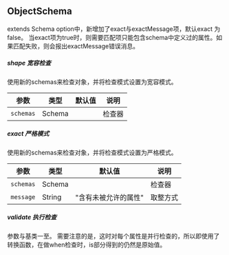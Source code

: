 ## <span id=objecg>ObjectSchema</span>
extends Schema
option中，新增加了exact与exactMessage项，默认exact 为false。
当exact项为true时，则需要匹配项只能包含schema中定义过的属性。如果匹配失败，则会报出exactMessage错误消息。

##### shape 宽容检查
使用新的schemas来检查对象，并将检查模式设置为宽容模式。

参数|类型|默认值|说明
----|----|----|----
`schemas`|Schema||检查器

##### exact 严格模式
使用新的schemas来检查对象，并将检查模式设置为严格模式。

参数|类型|默认值|说明
----|----|----|----
`schemas`|Schema||检查器
`message`|String|"含有未被允许的属性"|取整方式

##### validate 执行检查
参数与基类一至。
需要注意的是，这时对每个属性是并行检查的，所以即使用了转换函数，在做when检查时，is部分得到的仍然是原始值。


